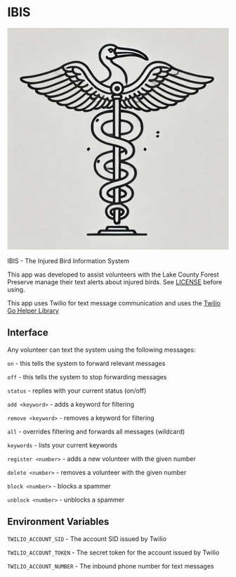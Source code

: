 # IBIS
![IBIS image](static/IBIS.png)

IBIS - The Injured Bird Information System 

This app was developed to assist volunteers with the Lake County Forest Preserve manage their text alerts about injured birds. See [LICENSE](/LICENSE) before using.

This app uses Twilio for text message communication and uses the [Twilio Go Helper Library](https://www.twilio.com/en-us/blog/introducing-twilio-go-helper-library)

## Interface

Any volunteer can text the system using the following messages:

```on``` - this tells the system to forward relevant messages

```off``` - this tells the system to stop forwarding messages

```status``` - replies with your current status (on/off)

```add <keyword>``` - adds a keyword for filtering

```remove <keyword>``` - removes a keyword for filtering

```all``` - overrides filtering and forwards all messages (wildcard)

```keywords``` - lists your current keywords

```register <number>``` - adds a new volunteer with the given number

```delete <number>``` - removes a volunteer with the given number

```block <number>``` - blocks a spammer

```unblock <number>``` - unblocks a spammer


## Environment Variables

```TWILIO_ACCOUNT_SID``` - The account SID issued by Twilio

```TWILIO_ACCOUNT_TOKEN``` - The secret token for the account issued by Twilio

```TWILIO_ACCOUNT_NUMBER``` - The inbound phone number for text messages

